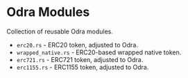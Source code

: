 # Odra Modules

Collection of reusable Odra modules.

- `erc20.rs` - ERC20 token, adjusted to Odra.
- `wrapped_native.rs` - ERC20-based wrapped native token.
- `erc721.rs` - ERC721 token, adjusted to Odra.
- `erc1155.rs` - ERC1155 token, adjusted to Odra.